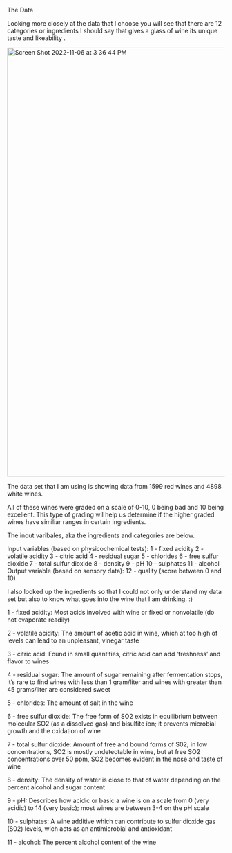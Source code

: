 
The Data 

Looking more closely at the data that I choose you will see that there are 12 categories or ingredients I should say that gives a glass of wine its unique taste and likeability .

<img width="991" alt="Screen Shot 2022-11-06 at 3 36 44 PM" src="https://user-images.githubusercontent.com/107597779/200201688-4bcc99b4-4f59-4550-9154-853eda560c1f.png">


The data set that I am using is showing data from 1599 red wines and 4898 white wines.

All of these wines were graded on a scale of 0-10, 0 being bad and 10 being excellent. This type of grading wil help us determine if the higher graded wines have similiar ranges in certain ingredients.

The inout varibales, aka the ingredients and categories are below.

   Input variables (based on physicochemical tests):
   1 - fixed acidity
   2 - volatile acidity
   3 - citric acid
   4 - residual sugar
   5 - chlorides
   6 - free sulfur dioxide
   7 - total sulfur dioxide
   8 - density
   9 - pH
   10 - sulphates
   11 - alcohol
   Output variable (based on sensory data): 
   12 - quality (score between 0 and 10)
   
   I also looked up the ingredients so that I could not only understand my data set but also to know what goes into the wine that I am drinking. :) 
   
1 - fixed acidity: Most acids involved with wine or fixed or nonvolatile (do not evaporate readily)

2 - volatile acidity: The amount of acetic acid in wine, which at too high of levels can lead to an unpleasant, vinegar taste

3 - citric acid: Found in small quantities, citric acid can add ‘freshness’ and flavor to wines

4 - residual sugar: The amount of sugar remaining after fermentation stops, it’s rare to find wines with less than 1 gram/liter and wines with greater than 45 grams/liter are considered sweet

5 - chlorides: The amount of salt in the wine

6 - free sulfur dioxide: The free form of SO2 exists in equilibrium between molecular SO2 (as a dissolved gas) and bisulfite ion; it prevents microbial growth and the oxidation of wine

7 - total sulfur dioxide: Amount of free and bound forms of S02; in low concentrations, SO2 is mostly undetectable in wine, but at free SO2 concentrations over 50 ppm, SO2 becomes evident in the nose and taste of wine

8 - density: The density of water is close to that of water depending on the percent alcohol and sugar content

9 - pH: Describes how acidic or basic a wine is on a scale from 0 (very acidic) to 14 (very basic); most wines are between 3-4 on the pH scale

10 - sulphates: A wine additive which can contribute to sulfur dioxide gas (S02) levels, wich acts as an antimicrobial and antioxidant

11 - alcohol: The percent alcohol content of the wine

